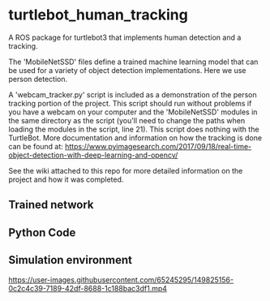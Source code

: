 # turtlebot_human_tracking
A ROS package for turtlebot3 that implements human detection and a tracking. 


The 'MobileNetSSD' files define a trained machine learning model that can be used for a variety of object detection implementations. Here we use person detection.

A 'webcam_tracker.py' script is included as a demonstration of the person tracking portion of the project. This script should run without problems if you have a webcam on your computer and the 'MobileNetSSD' modules in the same directory as the script (you'll need to change the paths when loading the modules in the script, line 21). This script does nothing with the TurtleBot. More documentation and information on how the tracking is done can be found at: https://www.pyimagesearch.com/2017/09/18/real-time-object-detection-with-deep-learning-and-opencv/

See the wiki attached to this repo for more detailed information on the project and how it was completed.

## Trained network



## Python Code


## Simulation environment






https://user-images.githubusercontent.com/65245295/149825156-0c2c4c39-7189-42df-8688-1c188bac3df1.mp4

